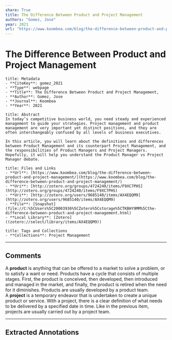 ```yaml
---
share: True
title: The Difference Between Product and Project Management
authors: "Gomez, Jose"
year: 2021
url: "https://www.koombea.com/blog/the-difference-between-product-and-project-management/"
---
```

# The Difference Between Product and Project Management

```ad-info
title: Metadata
- **CiteKey**: gomez_2021
- **Type**: webpage
- **Title**: The Difference Between Product and Project Management, 
- **Author**: Gomez, Jose
- **Journal**: Koombea 
- **Year**: 2021 
```

```ad-quote
title: Abstract
In today’s competitive business world, you need steady and experienced management to guide your strategies. Project management and product management are very important yet distinct positions, and they are often interchangeably confused by all levels of business executives.

In this article, you will learn about the definitions and differences between Product Management and its counterpart Project Management, and the responsibilities of Product Managers and Project Managers. Hopefully, it will help you understand the Product Manager vs Project Manager debate.
```

```ad-abstract
title: Files and Links
- **Url**: [https://www.koombea.com/blog/the-difference-between-product-and-project-management/](https://www.koombea.com/blog/the-difference-between-product-and-project-management/)
- **Uri**: [http://zotero.org/groups/4724240/items/F9XC7PHS](http://zotero.org/groups/4724240/items/F9XC7PHS)
- **Uri**: [http://zotero.org/users/9685140/items/AX4EQQM9](http://zotero.org/users/9685140/items/AX4EQQM9)
- **File**: [Snapshot](file://C:%5CUsers%5C20003936%5CZotero%5Cstorage%5CTKBHY9MM%5Cthe-difference-between-product-and-project-management.html)
- **Local Library**: [Zotero]((zotero://select/library/items/AX4EQQM9))
```

```ad-note
title: Tags and Collections
- **Collections**: Project Management
```


----

## Comments
A **product** is anything that can be offered to a market to solve a problem, or to satisfy a want or need. Products have a cycle that consists of multiple stages. First, the product is conceived, then developed, then introduced and managed in the market, and finally, the product is retired when the need for it diminishes. Products are usually developed by a product team.
A **project** is a temporary endeavor that is undertaken to create a unique product or service. With a project, there is a clear definition of what needs to be delivered by a specified date in time. Like in the previous item, projects are usually carried out by a project team.



----

## Extracted Annotations